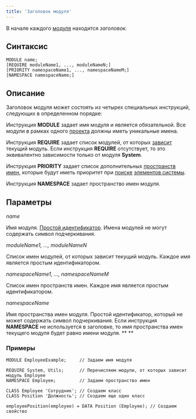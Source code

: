 ```yaml
---
title: 'Заголовок модуля'
---
```


В начале каждого [модуля](Modules.md) находится *заголовок.*

## Синтаксис

    MODULE name;
    [REQUIRE moduleName1, ..., moduleNameN;]
    [PRIORITY namespaceName1, ..., namespaceNameM;]
    [NAMESPACE namespaceName;]

## Описание

Заголовок модуля может состоять из четырех специальных инструкций, следующих в определенном порядке:

Инструкция **MODULE** задает имя модуля и является обязательной. Все модули в рамках одного [проекта](Projects.md) должны иметь уникальные имена.

Инструкция **REQUIRE** задает список модулей, от которых [зависит](Modules.md#depends) текущий модуль. Если инструкция **REQUIRE** отсутствует, то это эквивалентно зависимости только от модуля **System**.

Инструкция **PRIORITY** задает список дополнительных [пространств имен](Naming.md#namespace), которые будут иметь приоритет при [поиске](Search.md) [элементов системы](Element_identification.md).

Инструкция **NAMESPACE** задает пространство имен модуля.  


## Параметры

*name*

Имя модуля. [Простой идентификатор](IDs.md#id-broken). Имена модулей не могут содержать символ подчеркивания.

*moduleName1, ..., moduleNameN*

Список имен модулей, от которых зависит текущий модуль. Каждое имя является простым идентификатором. 

*namespaceName1, ..., namespaceNameM*

Список имен пространств имен. Каждое имя является простым идентификатором. 

*namespaceName*

Имя пространства имен модуля. Простой идентификатор, который не может содержать символ подчеркивания. Если инструкция **NAMESPACE** не используется в заголовке, то имя пространства имен текущего модуля будет равно имени модуля. ** **

### **Примеры**

```lsf
MODULE EmployeeExample;	 	// Задаем имя модуля

REQUIRE System, Utils;	 	// Перечисляем модули, от которых зависит модуль Employee
NAMESPACE Employee;		 	// Задаем пространство имен

CLASS Employee 'Сотрудник';	// Создаем класс
CLASS Position 'Должность'; // Создаем еще один класс

employeePosition(employee) = DATA Position (Employee); // Создаем свойство
```
